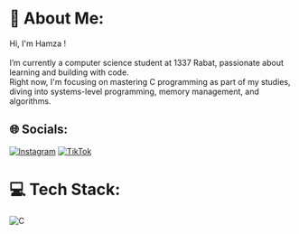 # 💫 About Me:
Hi, I'm Hamza !<br><br>I’m currently a computer science student at 1337 Rabat, passionate about learning and building with code.<br>Right now, I'm focusing on mastering C programming as part of my studies, diving into systems-level programming, memory management, and algorithms.<br>


## 🌐 Socials:
[![Instagram](https://img.shields.io/badge/Instagram-%23E4405F.svg?logo=Instagram&logoColor=white)](https://instagram.com/hamzabsst) [![TikTok](https://img.shields.io/badge/TikTok-%23000000.svg?logo=TikTok&logoColor=white)](https://tiktok.com/@hamzabsst) 

# 💻 Tech Stack:
![C](https://img.shields.io/badge/c-%2300599C.svg?style=for-the-badge&logo=c&logoColor=white)




  
<!-- Proudly created with GPRM ( https://gprm.itsvg.in ) -->

<!---
hamzabsst/hamzabsst is a ✨ special ✨ repository because its `README.md` (this file) appears on your GitHub profile.
You can click the Preview link to take a look at your changes.
--->

